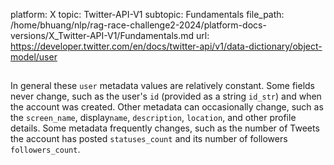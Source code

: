 platform: X
topic: Twitter-API-V1
subtopic: Fundamentals
file_path: /home/bhuang/nlp/rag-race-challenge2-2024/platform-docs-versions/X_Twitter-API-V1/Fundamentals.md
url: https://developer.twitter.com/en/docs/twitter-api/v1/data-dictionary/object-model/user

## 

In general these `user` metadata values are relatively constant. Some fields never change, such as the user's `id` (provided as a string `id_str`) and when the account was created. Other metadata can occasionally change, such as the `screen_name`, display`name`, `description`, `location`, and other profile details. Some metadata frequently changes, such as the number of Tweets the account has posted `statuses_count` and its number of followers `followers_count`.